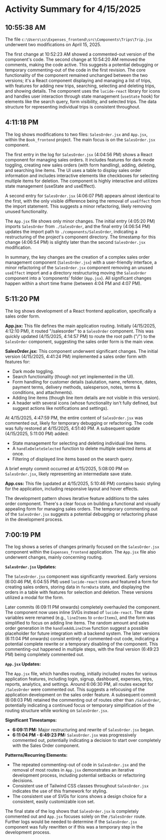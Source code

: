 # Activity Summary for 4/15/2025

## 10:55:38 AM
The file `c:\Users\ss\Expenses_frontend\src\Components\Trips\Trip.jsx` underwent two modifications on April 15, 2025.

The first change at 10:52:23 AM showed a commented-out version of the component's code.  The second change at 10:54:20 AM removed the comments, making the code active. This suggests a potential debugging or temporary commenting-out of the code in the first revision.  The core functionality of the component remained unchanged between the two versions; it's a React component displaying and managing a list of trips, with features for adding new trips, searching, selecting and deleting trips, and showing details.  The component uses the `lucide-react` library for icons and handles user interaction through state management (`useState` hook) for elements like the search query, form visibility, and selected trips.  The data structure for representing individual trips is consistent throughout.


## 4:11:18 PM
The log shows modifications to two files: `SalesOrder.jsx` and `App.jsx`, within the `Book_frontend` project.  The main focus is on the `SalesOrder.jsx` component.

The first entry in the log for `SalesOrder.jsx` (4:04:56 PM) shows a React component for managing sales orders. It includes features for dark mode toggling, creating new sales orders (with form handling), adding, deleting, and searching line items.  The UI uses a table to display sales order information and includes interactive elements like checkboxes for selecting multiple items for deletion.  The component is highly interactive and utilizes state management (useState and useEffect).


A second entry for `SalesOrder.jsx` (4:06:07 PM) appears almost identical to the first, with the only visible difference being the removal of `useEffect` from the import statement.  This suggests a minor refactoring, likely removing unused functionality.


The `App.jsx` file shows only minor changes. The initial entry (4:05:20 PM) imports `SalesOrder` from `./SalesOrder`, and the final entry (4:06:54 PM) updates the import path to `./components/SalesOrder`, indicating a restructuring of the project's component directory.  The timestamp for this change (4:06:54 PM) is slightly later than the second `SalesOrder.jsx` modification.

In summary, the key changes are the creation of a complex sales order management component (`SalesOrder.jsx`) with a user-friendly interface, a minor refactoring of the `SalesOrder.jsx` component removing an unused `useEffect` import and a directory restructuring moving the `SalesOrder` component into a 'components' folder (`App.jsx`).  All significant changes happen within a short time frame (between 4:04 PM and 4:07 PM).


## 5:11:20 PM
The log shows development of a React frontend application, specifically a sales order form.

**App.jsx:**  This file defines the main application routing.  Initially (4/15/2025, 4:12:10 PM), it routed "/salesorder" to a `SalesOrder` component. This was quickly updated (4/15/2025, 4:14:57 PM) to route the root path ("/") to the `SalesOrder` component, suggesting the sales order form is the main view.


**SalesOrder.jsx:** This component underwent significant changes.  The initial version (4/15/2025, 4:41:24 PM) implemented a sales order form with features for:

* Dark mode toggling.
* Search functionality (though not yet implemented in the UI).
* Form handling for customer details (salutation, name, reference, dates, payment terms, delivery methods, salesperson, notes, terms & conditions, and attachments).
* Adding line items (though line item details are not visible in this version).
* A header with several icons (whose functionality isn't fully defined, but suggest actions like notifications and settings).

At 4/15/2025, 4:47:59 PM, the entire content of `SalesOrder.jsx` was commented out, likely for temporary debugging or refactoring.  The code was fully restored at 4/15/2025, 4:51:40 PM.  A subsequent update (4/15/2025, 5:11:00 PM) added:

* State management for selecting and deleting individual line items.
* A `handleDeleteSelected` function to delete multiple selected items at once.
* Filtering of displayed line items based on the search query.

A brief empty commit occurred at 4/15/2025, 5:08:00 PM on `SalesOrder.jsx`, likely representing an intermediate save state.

**App.css:** This file (updated at 4/15/2025, 5:10:46 PM) contains basic styling for the application, including responsive layout and hover effects.


The development pattern shows iterative feature additions to the sales order component. There's a clear focus on building a functional and visually appealing form for managing sales orders.  The temporary commenting out of the `SalesOrder.jsx`  suggests a potential debugging or refactoring phase in the development process.


## 7:00:19 PM
The log shows a series of changes primarily focused on the `SalesOrder.jsx` component within the `Expenses_frontend` application.  The `App.jsx` file also underwent changes, mainly concerning routing.

**`SalesOrder.jsx` Updates:**

The `SalesOrder.jsx` component was significantly reworked.  Early versions (6:00:46 PM, 6:04:55 PM) used `lucide-react` icons and featured a form for creating sales orders, storing data in `formData` state, and displaying the orders in a table with features for selection and deletion.  These versions utilized a modal for the form.

Later commits (6:09:11 PM onwards) completely overhauled the component. The component now uses inline SVGs instead of `lucide-react`. The state variables were renamed (e.g., `lineItems` to `orderItems`), and the form was simplified to focus on adding line items.  The random amount and sales order generation in the `handleAddLineItem` function suggest a possible placeholder for future integration with a backend system. The later versions (6:11:04 PM onwards) consist entirely of commented-out code, indicating a potential complete rewrite or a temporary disabling of the component.  This commenting-out happened in multiple steps, with the final version (6:49:23 PM) being completely commented out.

**`App.jsx` Updates:**

The `App.jsx` file, which handles routing, initially included routes for various application features, including login, signup, dashboard, expenses, trips, reports, analytics, and settings. Around 6:06:30 PM, all routes except for `/SalesOrder` were commented out. This suggests a refocusing of the application development on the sales order feature.  A subsequent commit (6:08:03 PM) retained the commenting out of routes other than `/SalesOrder`, potentially indicating a continued focus or temporary simplification of the routing structure while working on `SalesOrder.jsx`.

**Significant Timestamps:**

* **6:09:11 PM:** Major restructuring and rewrite of `SalesOrder.jsx` began.
* **6:11:04 PM - 6:49:23 PM:**  `SalesOrder.jsx` was progressively commented out, potentially indicating a decision to start over completely with the Sales Order component.


**Patterns/Recurring Elements:**

* The repeated commenting-out of code in `SalesOrder.jsx` and the removal of most routes in `App.jsx` demonstrates an iterative development process, including potential setbacks or refactoring decisions.
* Consistent use of Tailwind CSS classes throughout `SalesOrder.jsx` indicates the use of this framework for styling.
* The consistent use of SVGs for icons shows a design choice for a consistent, easily customizable icon set.

The final state of the log shows that `SalesOrder.jsx` is completely commented out and `App.jsx` focuses solely on the `/SalesOrder` route.  Further logs would be needed to determine if the `SalesOrder.jsx` component was fully rewritten or if this was a temporary step in the development process.
